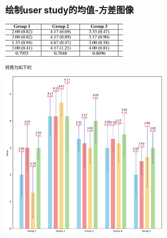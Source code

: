 # 绘制user study的均值-方差图像

![](/assets/img/2024-06-12-15-12-40.png)

转换为如下的

![](/assets/img/2024-06-12-22-40-36.png)